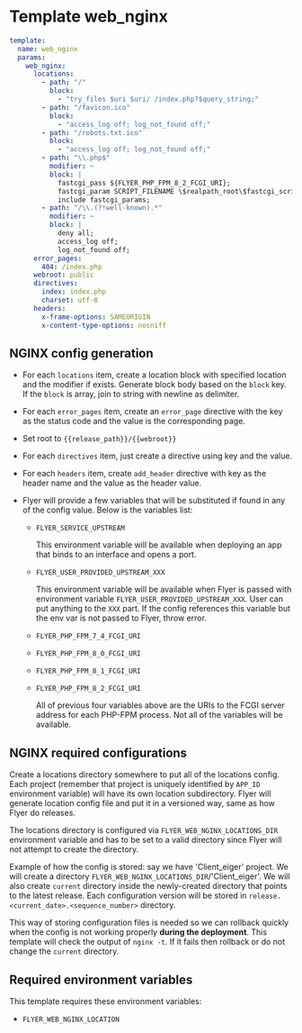 # Template web_nginx

```yaml
template:
  name: web_nginx
  params:
    web_nginx:
      locations:
        - path: "/"
          block:
            - "try_files $uri $uri/ /index.php?$query_string;"
        - path: "/favicon.ico"
          block:
            - "access_log off; log_not_found off;"
        - path: "/robots.txt.ico"
          block:
            - "access_log off; log_not_found off;"
        - path: "\\.php$"
          modifier: ~
          block: |
            fastcgi_pass ${FLYER_PHP_FPM_8_2_FCGI_URI};
            fastcgi_param SCRIPT_FILENAME \$realpath_root\$fastcgi_script_name;
            include fastcgi_params;
        - path: "/\\.(?!well-known).*"
          modifier: ~
          block: |
            deny all;
            access_log off;
            log_not_found off;
      error_pages:
        404: /index.php
      webroot: public
      directives:
        index: index.php
        charset: utf-8
      headers:
        x-frame-options: SAMEORIGIN
        x-content-type-options: nosniff
```

## NGINX config generation

- For each `locations` item, create a location block with specified location and the modifier if exists. Generate block body based on the `block` key. If the `block` is array, join to string with newline as delimiter.

- For each `error_pages` item, create an `error_page` directive with the key as the status code and the value is the corresponding page.

- Set root to `{{release_path}}/{{webroot}}`

- For each `directives` item, just create a directive using key and the value.

- For each `headers` item, create `add_header` directive with key as the header name and the value as the header value.

- Flyer will provide a few variables that will be substituted if found in any of the config value. Below is the variables list:

  - `FLYER_SERVICE_UPSTREAM`

    This environment variable will be available when deploying an app that binds to an interface and opens a port.

  - `FLYER_USER_PROVIDED_UPSTREAM_XXX`

    This environment variable will be available when Flyer is passed with environment variable `FLYER_USER_PROVIDED_UPSTREAM_XXX`. User can put anything to the `XXX` part. If the config references this variable but the env var is not passed to Flyer, throw error.

  - `FLYER_PHP_FPM_7_4_FCGI_URI`
  - `FLYER_PHP_FPM_8_0_FCGI_URI`
  - `FLYER_PHP_FPM_8_1_FCGI_URI`
  - `FLYER_PHP_FPM_8_2_FCGI_URI`

    All of previous four variables above are the URIs to the FCGI server address for each PHP-FPM process. Not all of the variables will be available.

## NGINX required configurations

Create a locations directory somewhere to put all of the locations config. Each project (remember that project is uniquely identified by `APP_ID` environment variable) will have its own location subdirectory. Flyer will generate location config file and put it in a versioned way, same as how Flyer do releases.

The locations directory is configured via `FLYER_WEB_NGINX_LOCATIONS_DIR` environment variable and has to be set to a valid directory since Flyer will not attempt to create the directory.

Example of how the config is stored: say we have 'Client_eiger' project. We will create a directory `FLYER_WEB_NGINX_LOCATIONS_DIR`/'Client_eiger'. We will also create `current` directory inside the newly-created directory that points to the latest release. Each configuration version will be stored in `release.<current_date>.<sequence_number>` directory.

This way of storing configuration files is needed so we can rollback quickly when the config is not working properly **during the deployment**. This template will check the output of `nginx -t`. If it fails then rollback or do not change the `current` directory.

## Required environment variables

This template requires these environment variables:

- `FLYER_WEB_NGINX_LOCATION`
